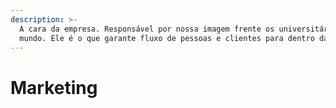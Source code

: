 ```yaml
---
description: >-
  A cara da empresa. Responsável por nossa imagem frente os universitários e o
  mundo. Ele é o que garante fluxo de pessoas e clientes para dentro da empresa.
---
```


# Marketing


